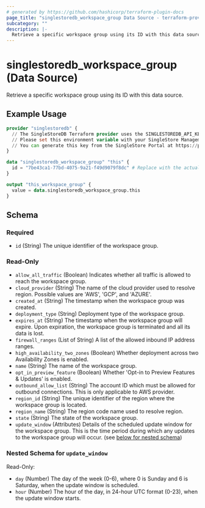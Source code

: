 ```yaml
---
# generated by https://github.com/hashicorp/terraform-plugin-docs
page_title: "singlestoredb_workspace_group Data Source - terraform-provider-singlestoredb"
subcategory: ""
description: |-
  Retrieve a specific workspace group using its ID with this data source.
---
```


# singlestoredb_workspace_group (Data Source)

Retrieve a specific workspace group using its ID with this data source.

## Example Usage

```terraform
provider "singlestoredb" {
  // The SingleStoreDB Terraform provider uses the SINGLESTOREDB_API_KEY environment variable for authentication. 
  // Please set this environment variable with your SingleStore Management API key.
  // You can generate this key from the SingleStore Portal at https://portal.singlestore.com/organizations/org-id/api-keys.
}

data "singlestoredb_workspace_group" "this" {
  id = "7be43ca1-77bd-4075-9a21-f49d9079f8dc" # Replace with the actual ID of the workspace group.
}

output "this_workspace_group" {
  value = data.singlestoredb_workspace_group.this
}
```

<!-- schema generated by tfplugindocs -->
## Schema

### Required

- `id` (String) The unique identifier of the workspace group.

### Read-Only

- `allow_all_traffic` (Boolean) Indicates whether all traffic is allowed to reach the workspace group.
- `cloud_provider` (String) The name of the cloud provider used to resolve region. Possible values are 'AWS', 'GCP', and 'AZURE'.
- `created_at` (String) The timestamp when the workspace group was created.
- `deployment_type` (String) Deployment type of the workspace group.
- `expires_at` (String) The timestamp when the workspace group will expire. Upon expiration, the workspace group is terminated and all its data is lost.
- `firewall_ranges` (List of String) A list of the allowed inbound IP address ranges.
- `high_availability_two_zones` (Boolean) Whether deployment across two Availability Zones is enabled.
- `name` (String) The name of the workspace group.
- `opt_in_preview_feature` (Boolean) Whether 'Opt-in to Preview Features & Updates' is enabled.
- `outbound_allow_list` (String) The account ID which must be allowed for outbound connections. This is only applicable to AWS provider.
- `region_id` (String) The unique identifier of the region where the workspace group is located.
- `region_name` (String) The region code name used to resolve region.
- `state` (String) The state of the workspace group.
- `update_window` (Attributes) Details of the scheduled update window for the workspace group. This is the time period during which any updates to the workspace group will occur. (see [below for nested schema](#nestedatt--update_window))

<a id="nestedatt--update_window"></a>
### Nested Schema for `update_window`

Read-Only:

- `day` (Number) The day of the week (0-6), where 0 is Sunday and 6 is Saturday, when the update window is scheduled.
- `hour` (Number) The hour of the day, in 24-hour UTC format (0-23), when the update window starts.


